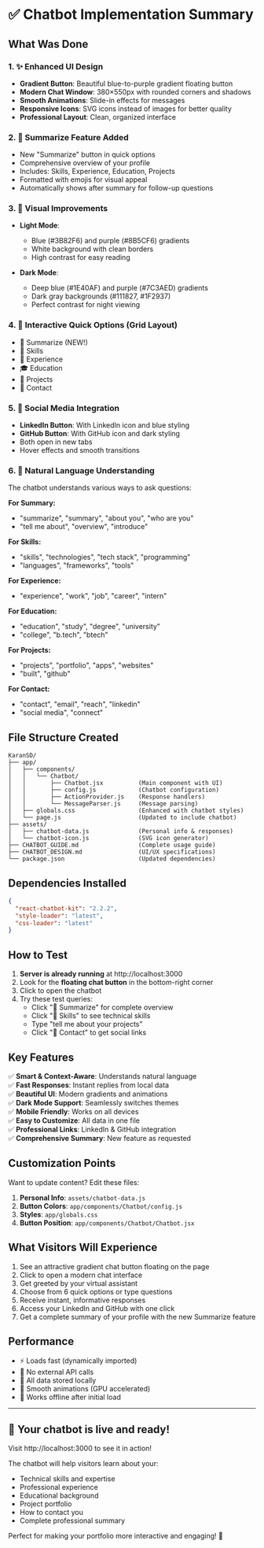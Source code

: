 # ✅ Chatbot Implementation Summary

## What Was Done

### 1. ✨ Enhanced UI Design
- **Gradient Button**: Beautiful blue-to-purple gradient floating button
- **Modern Chat Window**: 380×550px with rounded corners and shadows
- **Smooth Animations**: Slide-in effects for messages
- **Responsive Icons**: SVG icons instead of images for better quality
- **Professional Layout**: Clean, organized interface

### 2. 📝 Summarize Feature Added
- New "Summarize" button in quick options
- Comprehensive overview of your profile
- Includes: Skills, Experience, Education, Projects
- Formatted with emojis for visual appeal
- Automatically shows after summary for follow-up questions

### 3. 🎨 Visual Improvements
- **Light Mode**: 
  - Blue (#3B82F6) and purple (#8B5CF6) gradients
  - White background with clean borders
  - High contrast for easy reading

- **Dark Mode**:
  - Deep blue (#1E40AF) and purple (#7C3AED) gradients  
  - Dark gray backgrounds (#111827, #1F2937)
  - Perfect contrast for night viewing

### 4. 🔘 Interactive Quick Options (Grid Layout)
- 📝 Summarize (NEW!)
- 💼 Skills
- 🏢 Experience
- 🎓 Education
- 🚀 Projects
- 📧 Contact

### 5. 🔗 Social Media Integration
- **LinkedIn Button**: With LinkedIn icon and blue styling
- **GitHub Button**: With GitHub icon and dark styling
- Both open in new tabs
- Hover effects and smooth transitions

### 6. 💬 Natural Language Understanding
The chatbot understands various ways to ask questions:

**For Summary:**
- "summarize", "summary", "about you", "who are you"
- "tell me about", "overview", "introduce"

**For Skills:**
- "skills", "technologies", "tech stack", "programming"
- "languages", "frameworks", "tools"

**For Experience:**
- "experience", "work", "job", "career", "intern"

**For Education:**
- "education", "study", "degree", "university"
- "college", "b.tech", "btech"

**For Projects:**
- "projects", "portfolio", "apps", "websites"
- "built", "github"

**For Contact:**
- "contact", "email", "reach", "linkedin"
- "social media", "connect"

## File Structure Created

```
KaranSD/
├── app/
│   ├── components/
│   │   └── Chatbot/
│   │       ├── Chatbot.jsx          (Main component with UI)
│   │       ├── config.js            (Chatbot configuration)
│   │       ├── ActionProvider.js    (Response handlers)
│   │       └── MessageParser.js     (Message parsing)
│   ├── globals.css                  (Enhanced with chatbot styles)
│   └── page.js                      (Updated to include chatbot)
├── assets/
│   ├── chatbot-data.js              (Personal info & responses)
│   └── chatbot-icon.js              (SVG icon generator)
├── CHATBOT_GUIDE.md                 (Complete usage guide)
├── CHATBOT_DESIGN.md                (UI/UX specifications)
└── package.json                     (Updated dependencies)
```

## Dependencies Installed

```json
{
  "react-chatbot-kit": "2.2.2",
  "style-loader": "latest",
  "css-loader": "latest"
}
```

## How to Test

1. **Server is already running** at http://localhost:3000
2. Look for the **floating chat button** in the bottom-right corner
3. Click to open the chatbot
4. Try these test queries:
   - Click "📝 Summarize" for complete overview
   - Click "💼 Skills" to see technical skills
   - Type "tell me about your projects"
   - Click "📧 Contact" to get social links

## Key Features

✅ **Smart & Context-Aware**: Understands natural language  
✅ **Fast Responses**: Instant replies from local data  
✅ **Beautiful UI**: Modern gradients and animations  
✅ **Dark Mode Support**: Seamlessly switches themes  
✅ **Mobile Friendly**: Works on all devices  
✅ **Easy to Customize**: All data in one file  
✅ **Professional Links**: LinkedIn & GitHub integration  
✅ **Comprehensive Summary**: New feature as requested  

## Customization Points

Want to update content? Edit these files:

1. **Personal Info**: `assets/chatbot-data.js`
2. **Button Colors**: `app/components/Chatbot/config.js`
3. **Styles**: `app/globals.css`
4. **Button Position**: `app/components/Chatbot/Chatbot.jsx`

## What Visitors Will Experience

1. See an attractive gradient chat button floating on the page
2. Click to open a modern chat interface
3. Get greeted by your virtual assistant
4. Choose from 6 quick options or type questions
5. Receive instant, informative responses
6. Access your LinkedIn and GitHub with one click
7. Get a complete summary of your profile with the new Summarize feature

## Performance

- ⚡ Loads fast (dynamically imported)
- 🎯 No external API calls
- 💾 All data stored locally
- 🚀 Smooth animations (GPU accelerated)
- 📱 Works offline after initial load

---

## 🎉 Your chatbot is live and ready!

Visit http://localhost:3000 to see it in action!

The chatbot will help visitors learn about your:
- Technical skills and expertise
- Professional experience
- Educational background
- Project portfolio
- How to contact you
- Complete professional summary

Perfect for making your portfolio more interactive and engaging! 🚀
